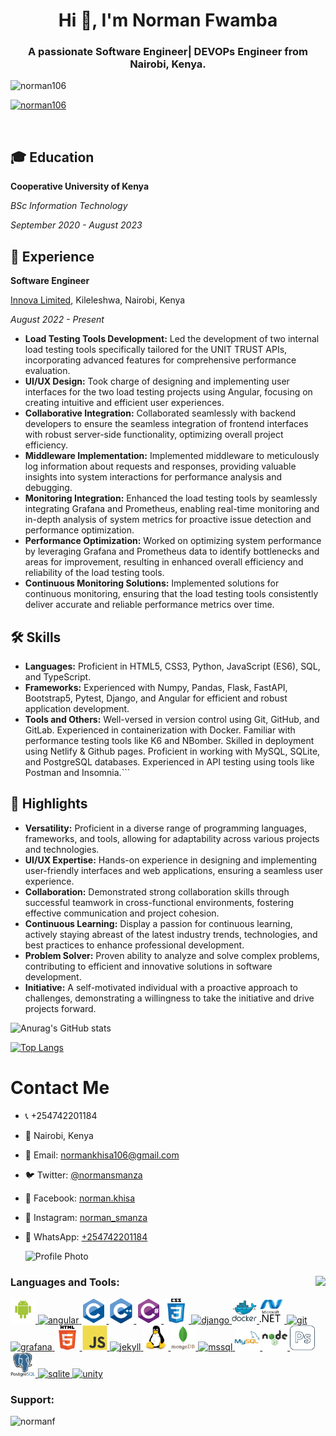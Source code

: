 <h1 align="center">Hi 👋, I'm Norman Fwamba</h1>
<h3 align="center">A passionate Software Engineer| DEVOPs Engineer from Nairobi, Kenya.</h3>

<p align="left"> <img src="https://komarev.com/ghpvc/?username=norman106&label=Profile%20views&color=0e75b6&style=flat" alt="norman106" /> </p>

<p align="left"> <a href="https://github.com/ryo-ma/github-profile-trophy"><img src="https://github-profile-trophy.vercel.app/?username=norman106" alt="norman106" /></a> </p>

<p align="left"> <a href="https://twitter.com/" target="blank"><img src="https://img.shields.io/twitter/follow/?logo=twitter&style=for-the-badge" alt="" /></a> </p>

## 🎓 Education
**Cooperative University of Kenya**

*BSc Information Technology*

*September 2020 - August 2023*

## 💼 Experience
**Software Engineer**

[Innova Limited](https://innova.co.ke), Kileleshwa, Nairobi, Kenya


*August 2022 - Present*

- **Load Testing Tools Development:** Led the development of two internal load testing tools specifically tailored for the UNIT TRUST APIs, incorporating advanced features for comprehensive performance evaluation.
- **UI/UX Design:** Took charge of designing and implementing user interfaces for the two load testing projects using Angular, focusing on creating intuitive and efficient user experiences.
- **Collaborative Integration:** Collaborated seamlessly with backend developers to ensure the seamless integration of frontend interfaces with robust server-side functionality, optimizing overall project efficiency.
- **Middleware Implementation:** Implemented middleware to meticulously log information about requests and responses, providing valuable insights into system interactions for performance analysis and debugging.
- **Monitoring Integration:** Enhanced the load testing tools by seamlessly integrating Grafana and Prometheus, enabling real-time monitoring and in-depth analysis of system metrics for proactive issue detection and performance optimization.
- **Performance Optimization:** Worked on optimizing system performance by leveraging Grafana and Prometheus data to identify bottlenecks and areas for improvement, resulting in enhanced overall efficiency and reliability of the load testing tools.
- **Continuous Monitoring Solutions:** Implemented solutions for continuous monitoring, ensuring that the load testing tools consistently deliver accurate and reliable performance metrics over time.


## 🛠️ Skills
- **Languages:** Proficient in HTML5, CSS3, Python, JavaScript (ES6), SQL, and TypeScript.
- **Frameworks:** Experienced with Numpy, Pandas, Flask, FastAPI, Bootstrap5, Pytest, Django, and Angular for efficient and robust application development.
- **Tools and Others:** Well-versed in version control using Git, GitHub, and GitLab. Experienced in containerization with Docker. Familiar with performance testing tools like K6 and NBomber. Skilled in deployment using Netlify & Github pages. Proficient in working with MySQL, SQLite, and PostgreSQL databases. Experienced in API testing using tools like Postman and Insomnia.```


## 🌟 Highlights
- **Versatility:** Proficient in a diverse range of programming languages, frameworks, and tools, allowing for adaptability across various projects and technologies.
- **UI/UX Expertise:** Hands-on experience in designing and implementing user-friendly interfaces and web applications, ensuring a seamless user experience.
- **Collaboration:** Demonstrated strong collaboration skills through successful teamwork in cross-functional environments, fostering effective communication and project cohesion.
- **Continuous Learning:** Display a passion for continuous learning, actively staying abreast of the latest industry trends, technologies, and best practices to enhance professional development.
- **Problem Solver:** Proven ability to analyze and solve complex problems, contributing to efficient and innovative solutions in software development.
- **Initiative:** A self-motivated individual with a proactive approach to challenges, demonstrating a willingness to take the initiative and drive projects forward.

  
![Anurag's GitHub stats](https://github-readme-stats.vercel.app/api?username=Norman106&theme=blue_navy&show_icons=true)

[![Top Langs](https://github-readme-stats.vercel.app/api/top-langs/?username=Norman106&layout=donut-vertical)](https://github.com/anuraghazra/github-readme-stats)


# Contact Me

- 📞 +254742201184 
- 📍 Nairobi, Kenya 
- 📧 Email: [normankhisa106@gmail.com](mailto:normankhisa106@gmail.com)
- 🐦 Twitter: [@normansmanza](https://twitter.com/normansmanza)                
- 📘 Facebook: [norman.khisa](https://www.facebook.com/norman.khisa)
- 📸 Instagram: [norman_smanza](https://www.instagram.com/norman_smanza/)
- 📱 WhatsApp: [+254742201184](https://wa.me/+254742201184)

  ![Profile Photo](https://media.licdn.com/dms/image/D4D03AQFuLQQle_0feg/profile-displayphoto-shrink_200_200/0/1704792968523?e=1710374400&v=beta&t=Wn2CeaunJNJW4pzeoVcLi9e58CD7JSRqP0Eo86DD-vk) 





###

<img align="right" height="150" src="https://i.imgflip.com/65efzo.gif"  />

###



<h3 align="left">Languages and Tools:</h3>
<p align="left"> <a href="https://developer.android.com" target="_blank" rel="noreferrer"> <img src="https://raw.githubusercontent.com/devicons/devicon/master/icons/android/android-original-wordmark.svg" alt="android" width="40" height="40"/> </a> <a href="https://angular.io" target="_blank" rel="noreferrer"> <img src="https://angular.io/assets/images/logos/angular/angular.svg" alt="angular" width="40" height="40"/> </a> <a href="https://www.cprogramming.com/" target="_blank" rel="noreferrer"> <img src="https://raw.githubusercontent.com/devicons/devicon/master/icons/c/c-original.svg" alt="c" width="40" height="40"/> </a> <a href="https://www.w3schools.com/cpp/" target="_blank" rel="noreferrer"> <img src="https://raw.githubusercontent.com/devicons/devicon/master/icons/cplusplus/cplusplus-original.svg" alt="cplusplus" width="40" height="40"/> </a> <a href="https://www.w3schools.com/cs/" target="_blank" rel="noreferrer"> <img src="https://raw.githubusercontent.com/devicons/devicon/master/icons/csharp/csharp-original.svg" alt="csharp" width="40" height="40"/> </a> <a href="https://www.w3schools.com/css/" target="_blank" rel="noreferrer"> <img src="https://raw.githubusercontent.com/devicons/devicon/master/icons/css3/css3-original-wordmark.svg" alt="css3" width="40" height="40"/> </a> <a href="https://www.djangoproject.com/" target="_blank" rel="noreferrer"> <img src="https://cdn.worldvectorlogo.com/logos/django.svg" alt="django" width="40" height="40"/> </a> <a href="https://www.docker.com/" target="_blank" rel="noreferrer"> <img src="https://raw.githubusercontent.com/devicons/devicon/master/icons/docker/docker-original-wordmark.svg" alt="docker" width="40" height="40"/> </a> <a href="https://dotnet.microsoft.com/" target="_blank" rel="noreferrer"> <img src="https://raw.githubusercontent.com/devicons/devicon/master/icons/dot-net/dot-net-original-wordmark.svg" alt="dotnet" width="40" height="40"/> </a> <a href="https://git-scm.com/" target="_blank" rel="noreferrer"> <img src="https://www.vectorlogo.zone/logos/git-scm/git-scm-icon.svg" alt="git" width="40" height="40"/> </a> <a href="https://grafana.com" target="_blank" rel="noreferrer"> <img src="https://www.vectorlogo.zone/logos/grafana/grafana-icon.svg" alt="grafana" width="40" height="40"/> </a> <a href="https://www.w3.org/html/" target="_blank" rel="noreferrer"> <img src="https://raw.githubusercontent.com/devicons/devicon/master/icons/html5/html5-original-wordmark.svg" alt="html5" width="40" height="40"/> </a> <a href="https://developer.mozilla.org/en-US/docs/Web/JavaScript" target="_blank" rel="noreferrer"> <img src="https://raw.githubusercontent.com/devicons/devicon/master/icons/javascript/javascript-original.svg" alt="javascript" width="40" height="40"/> </a> <a href="https://jekyllrb.com/" target="_blank" rel="noreferrer"> <img src="https://www.vectorlogo.zone/logos/jekyllrb/jekyllrb-icon.svg" alt="jekyll" width="40" height="40"/> </a> <a href="https://www.linux.org/" target="_blank" rel="noreferrer"> <img src="https://raw.githubusercontent.com/devicons/devicon/master/icons/linux/linux-original.svg" alt="linux" width="40" height="40"/> </a> <a href="https://www.mongodb.com/" target="_blank" rel="noreferrer"> <img src="https://raw.githubusercontent.com/devicons/devicon/master/icons/mongodb/mongodb-original-wordmark.svg" alt="mongodb" width="40" height="40"/> </a> <a href="https://www.microsoft.com/en-us/sql-server" target="_blank" rel="noreferrer"> <img src="https://www.svgrepo.com/show/303229/microsoft-sql-server-logo.svg" alt="mssql" width="40" height="40"/> </a> <a href="https://www.mysql.com/" target="_blank" rel="noreferrer"> <img src="https://raw.githubusercontent.com/devicons/devicon/master/icons/mysql/mysql-original-wordmark.svg" alt="mysql" width="40" height="40"/> </a> <a href="https://nodejs.org" target="_blank" rel="noreferrer"> <img src="https://raw.githubusercontent.com/devicons/devicon/master/icons/nodejs/nodejs-original-wordmark.svg" alt="nodejs" width="40" height="40"/> </a> <a href="https://www.photoshop.com/en" target="_blank" rel="noreferrer"> <img src="https://raw.githubusercontent.com/devicons/devicon/master/icons/photoshop/photoshop-line.svg" alt="photoshop" width="40" height="40"/> </a> <a href="https://www.postgresql.org" target="_blank" rel="noreferrer"> <img src="https://raw.githubusercontent.com/devicons/devicon/master/icons/postgresql/postgresql-original-wordmark.svg" alt="postgresql" width="40" height="40"/> </a> <a href="https://www.sqlite.org/" target="_blank" rel="noreferrer"> <img src="https://www.vectorlogo.zone/logos/sqlite/sqlite-icon.svg" alt="sqlite" width="40" height="40"/> </a> <a href="https://unity.com/" target="_blank" rel="noreferrer"> <img src="https://www.vectorlogo.zone/logos/unity3d/unity3d-icon.svg" alt="unity" width="40" height="40"/> </a> </p>


<h3 align="left">Support:</h3>
<p><a href="https://www.buymeacoffee.com/normanf"> <img align="left" src="https://cdn.buymeacoffee.com/buttons/v2/default-yellow.png" height="50" width="210" alt="normanf" />


